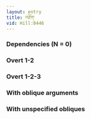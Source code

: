 ```yaml
---
layout: entry
title: བརྔོག་
vid: Hill:0446
---
```

### Dependencies (N = 0)


### Overt 1-2


### Overt 1-2-3


### With oblique arguments


### With unspecified obliques
